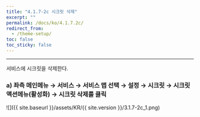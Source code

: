 ```yaml
---
title: "4.1.7-2c 시크릿 삭제"
excerpt: ""
permalink: /docs/ko/4.1.7.2c/
redirect_from:
  - /theme-setup/
toc: false
toc_sticky: false
---
```


---
서비스에 시크릿을 삭제한다.

### a\) 좌측 메인메뉴 → 서비스 → 서비스 맵 선택 → 설정 → 시크릿 → 시크릿 액션메뉴\(활성화\) →  시크릿 삭제를 클릭
![]({{ site.baseurl }}/assets/KR/{{ site.version }}/3.1.7-2c_1.png)
